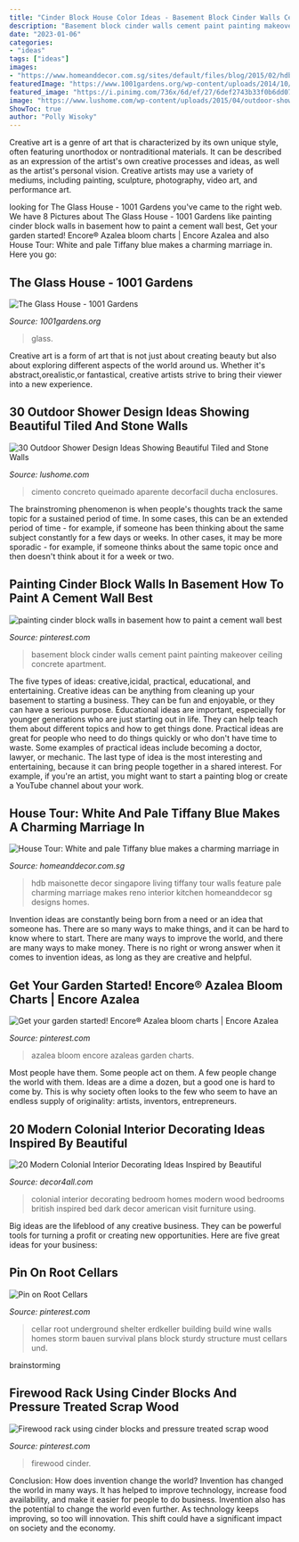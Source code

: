 ```yaml
---
title: "Cinder Block House Color Ideas - Basement Block Cinder Walls Cement Paint Painting Makeover Ceiling Concrete Apartment"
description: "Basement block cinder walls cement paint painting makeover ceiling concrete apartment"
date: "2023-01-06"
categories:
- "ideas"
tags: ["ideas"]
images:
- "https://www.homeanddecor.com.sg/sites/default/files/blog/2015/02/hdbmaisonette3.jpg"
featuredImage: "https://www.1001gardens.org/wp-content/uploads/2014/10/Fotor01005214858.jpg"
featured_image: "https://i.pinimg.com/736x/6d/ef/27/6def2743b33f0b6dd07b115d6e3cd7f1.jpg"
image: "https://www.lushome.com/wp-content/uploads/2015/04/outdoor-shower-enclosures-concrete-walls-wood-floor-design-ideas.jpg"
ShowToc: true
author: "Polly Wisoky"
---
```



Creative art is a genre of art that is characterized by its own unique style, often featuring unorthodox or nontraditional materials. It can be described as an expression of the artist's own creative processes and ideas, as well as the artist's personal vision. Creative artists may use a variety of mediums, including painting, sculpture, photography, video art, and performance art.

	

		
looking for The Glass House - 1001 Gardens you've came to the right web. We have 8 Pictures about The Glass House - 1001 Gardens like painting cinder block walls in basement how to paint a cement wall best, Get your garden started! Encore® Azalea bloom charts | Encore Azalea and also House Tour: White and pale Tiffany blue makes a charming marriage in. Here you go:
		
    
## The Glass House - 1001 Gardens

<img loading=lazy src="https://www.1001gardens.org/wp-content/uploads/2014/10/Fotor01005214858.jpg" onerror="this.onerror=null;this.src='https://tse2.mm.bing.net/th?id=OIP.KgvhX8LKCQn1ST2bCyUxGAHaNO&amp;pid=15.1';" alt="The Glass House - 1001 Gardens">

_Source: 1001gardens.org_

>glass. 

	

Creative art is a form of art that is not just about creating beauty but also about exploring different aspects of the world around us. Whether it's abstract,orealistic,or fantastical, creative artists strive to bring their viewer into a new experience.

    
## 30 Outdoor Shower Design Ideas Showing Beautiful Tiled And Stone Walls

<img loading=lazy src="https://www.lushome.com/wp-content/uploads/2015/04/outdoor-shower-enclosures-concrete-walls-wood-floor-design-ideas.jpg" onerror="this.onerror=null;this.src='https://tse2.mm.bing.net/th?id=OIP.BeCziS1jv_Qmp23t4sw71wAAAA&amp;pid=15.1';" alt="30 Outdoor Shower Design Ideas Showing Beautiful Tiled and Stone Walls">

_Source: lushome.com_

>cimento concreto queimado aparente decorfacil ducha enclosures. 

	

The brainstroming phenomenon is when people's thoughts track the same topic for a sustained period of time. In some cases, this can be an extended period of time - for example, if someone has been thinking about the same subject constantly for a few days or weeks. In other cases, it may be more sporadic - for example, if someone thinks about the same topic once and then doesn't think about it for a week or two.

    
## Painting Cinder Block Walls In Basement How To Paint A Cement Wall Best

<img loading=lazy src="https://i.pinimg.com/736x/6d/ef/27/6def2743b33f0b6dd07b115d6e3cd7f1.jpg" onerror="this.onerror=null;this.src='https://tse4.mm.bing.net/th?id=OIP.-neKAz--Ajg3S1bSQB9c2AHaE8&amp;pid=15.1';" alt="painting cinder block walls in basement how to paint a cement wall best">

_Source: pinterest.com_

>basement block cinder walls cement paint painting makeover ceiling concrete apartment. 

	

The five types of ideas: creative,icidal, practical, educational, and entertaining.
Creative ideas can be anything from cleaning up your basement to starting a business. They can be fun and enjoyable, or they can have a serious purpose. Educational ideas are important, especially for younger generations who are just starting out in life. They can help teach them about different topics and how to get things done. Practical ideas are great for people who need to do things quickly or who don't have time to waste. Some examples of practical ideas include becoming a doctor, lawyer, or mechanic. The last type of idea is the most interesting and entertaining, because it can bring people together in a shared interest. For example, if you're an artist, you might want to start a painting blog or create a YouTube channel about your work.

    
## House Tour: White And Pale Tiffany Blue Makes A Charming Marriage In

<img loading=lazy src="https://www.homeanddecor.com.sg/sites/default/files/blog/2015/02/hdbmaisonette3.jpg" onerror="this.onerror=null;this.src='https://tse2.mm.bing.net/th?id=OIP.aZcAG3SbM-wOXw8HaAr4QQHaE8&amp;pid=15.1';" alt="House Tour: White and pale Tiffany blue makes a charming marriage in">

_Source: homeanddecor.com.sg_

>hdb maisonette decor singapore living tiffany tour walls feature pale charming marriage makes reno interior kitchen homeanddecor sg designs homes. 

	

Invention ideas are constantly being born from a need or an idea that someone has. There are so many ways to make things, and it can be hard to know where to start. There are many ways to improve the world, and there are many ways to make money. There is no right or wrong answer when it comes to invention ideas, as long as they are creative and helpful.

    
## Get Your Garden Started! Encore® Azalea Bloom Charts | Encore Azalea

<img loading=lazy src="https://i.pinimg.com/736x/27/47/59/274759171d10c2c435ea0db45dedf53b.jpg" onerror="this.onerror=null;this.src='https://tse1.mm.bing.net/th?id=OIP.J-vlBpKHsX1Mesoy4YZ07gCfGH&amp;pid=15.1';" alt="Get your garden started! Encore® Azalea bloom charts | Encore Azalea">

_Source: pinterest.com_

>azalea bloom encore azaleas garden charts. 

	

Most people have them. Some people act on them. A few people change the world with them. Ideas are a dime a dozen, but a good one is hard to come by. This is why society often looks to the few who seem to have an endless supply of originality: artists, inventors, entrepreneurs.

    
## 20 Modern Colonial Interior Decorating Ideas Inspired By Beautiful

<img loading=lazy src="https://decor4all.com/wp-content/uploads/2014/08/colonial-homes-bedroom-decorating-ideas-5.jpg" onerror="this.onerror=null;this.src='https://tse4.mm.bing.net/th?id=OIP.i4OuA-ik3kvm159m14QH-wHaGq&amp;pid=15.1';" alt="20 Modern Colonial Interior Decorating Ideas Inspired by Beautiful">

_Source: decor4all.com_

>colonial interior decorating bedroom homes modern wood bedrooms british inspired bed dark decor american visit furniture using. 

	

Big ideas are the lifeblood of any creative business. They can be powerful tools for turning a profit or creating new opportunities. Here are five great ideas for your business:

    
## Pin On Root Cellars

<img loading=lazy src="https://i.pinimg.com/736x/2a/26/4d/2a264dcb9bc2d32f98fcdebe3ff89168--root-cellar-wine-cellar.jpg" onerror="this.onerror=null;this.src='https://tse1.mm.bing.net/th?id=OIP.kIc6zPfr0Yz-zElG1MqXmgAAAA&amp;pid=15.1';" alt="Pin on Root Cellars">

_Source: pinterest.com_

>cellar root underground shelter erdkeller building build wine walls homes storm bauen survival plans block sturdy structure must cellars und. 

	
 brainstorming

    
## Firewood Rack Using Cinder Blocks And Pressure Treated Scrap Wood

<img loading=lazy src="https://i.pinimg.com/originals/f3/71/a7/f371a72ce50350b27f7beead8dc57b81.jpg" onerror="this.onerror=null;this.src='https://tse1.mm.bing.net/th?id=OIP.R1KdAkTnwbB_fFDyelPWLAHaJ4&amp;pid=15.1';" alt="Firewood rack using cinder blocks and pressure treated scrap wood">

_Source: pinterest.com_

>firewood cinder. 

	

Conclusion: How does invention change the world?
Invention has changed the world in many ways. It has helped to improve technology, increase food availability, and make it easier for people to do business. Invention also has the potential to change the world even further. As technology keeps improving, so too will innovation. This shift could have a significant impact on society and the economy.

